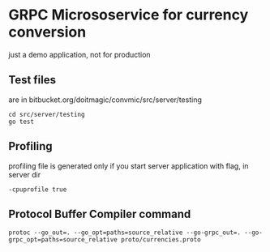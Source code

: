 # GRPC Micrososervice for currency conversion
 just a demo application, not for production


## Test files 
are in bitbucket.org/doitmagic/convmic/src/server/testing
```
cd src/server/testing
go test
```

## Profiling
 profiling file is generated only if you start server application with flag, in server dir  
  ```
  -cpuprofile true 
  ```

## Protocol Buffer Compiler  command
```protoc --go_out=. --go_opt=paths=source_relative --go-grpc_out=. --go-grpc_opt=paths=source_relative proto/currencies.proto```
